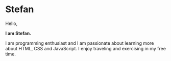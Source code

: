 # Stefan

Hello,

**I am Stefan.**

I am programming enthusiast and I am passionate about learning more about HTML,
CSS and JavaScript. I enjoy traveling and exercising in my free time.
